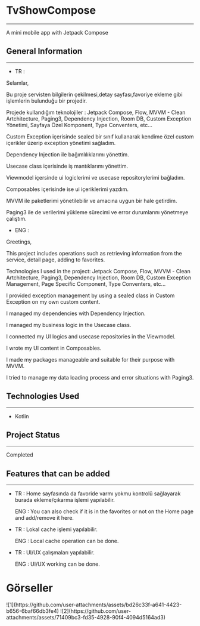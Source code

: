 
<h1>TvShowCompose</h1>
<hr><p>A mini mobile app with Jetpack Compose</p><h2>General Information</h2>
<hr><ul>
<li>TR :</li>
</ul>
<p>Selamlar,</p>
<p>Bu proje servisten bilgilerin çekilmesi,detay sayfası,favoriye ekleme gibi işlemlerin bulunduğu bir projedir.</p>
<p>Projede kullandığım teknolojiler :
Jetpack Compose,
Flow,
MVVM - Clean Artchitecture,
Paging3,
Dependency Injection,
Room DB,
Custom Exception Yönetimi,
Sayfaya Özel  Komponent,
Type Conventers,
etc...</p>
<p>Custom Exception içerisinde sealed bir sınıf kullanarak kendime özel custom içerikler üzerip exception yönetimi sağladım.</p>
<p>Dependency Injection ile bağımlılıklarımı yönettim.</p>
<p>Usecase class içerisinde iş mantıklarımı yönettim.</p>
<p>Viewmodel içersinde ui logiclerimi ve usecase repositorylerimi bağladım.</p>
<p>Composables içerisinde ise ui içeriklerimi yazdım.</p>
<p>MVVM ile paketlerimi yönetilebilir ve amacına uygun bir hale getirdim.</p>
<p>Paging3 ile de verilerimi yükleme sürecimi ve error durumlarını yönetmeye çalıştım.</p><ul>
<li>ENG :</li>
</ul>
<p>Greetings,</p>
<p>This project includes operations such as retrieving information from the service, detail page, adding to favorites.</p>
<p>Technologies I used in the project:
Jetpack Compose,
Flow,
MVVM - Clean Artchitecture,
Paging3,
Dependency Injection,
Room DB,
Custom Exception Management,
Page Specific Component,
Type Conventers,
etc...</p>
<p>I provided exception management by using a sealed class in Custom Exception on my own custom content.</p>
<p>I managed my dependencies with Dependency Injection.</p>
<p>I managed my business logic in the Usecase class.</p>
<p>I connected my UI logics and usecase repositories in the Viewmodel.</p>
<p>I wrote my UI content in Composables.</p>
<p>I made my packages manageable and suitable for their purpose with MVVM.</p>
<p>I tried to manage my data loading process and error situations with Paging3.</p><h2>Technologies Used</h2>
<hr><ul>
<li>Kotlin</li>
</ul><h2>Project Status</h2>
<hr><p>Completed</p><h2>Features that can be added</h2>
<hr><ul>
<li>
<p>TR : Home sayfasında da favoride varmı yokmu kontrolü sağlayarak burada ekleme/çıkarma işlemi yapılabilir.</p>
<p>ENG : You can also check if it is in the favorites or not on the Home page and add/remove it here.</p>
</li>
</ul><ul>
<li>
<p>TR : Lokal cache işlemi yapılabilir.</p>
<p>ENG : Local cache operation can be done.</p>
</li>
</ul><ul>
<li>
<p>TR : UI/UX çalışmaları yapılabilir.</p>
<p>ENG : UI/UX working can be done.</p>
</li>
</ul>

<h1>Görseller</h1>
![1](https://github.com/user-attachments/assets/bd26c33f-a641-4423-b656-6baf66db3fe4)
![2](https://github.com/user-attachments/assets/71409bc3-fd35-4928-90f4-4094d5164ad3)
